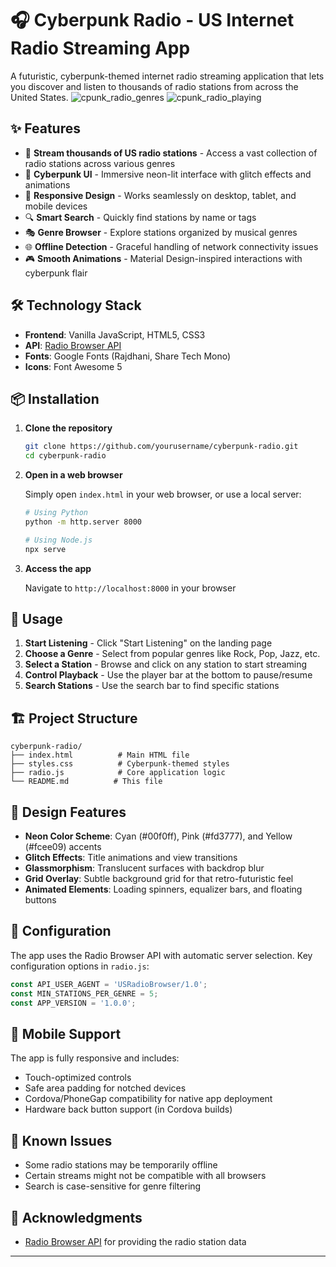 # 🎧 Cyberpunk Radio - US Internet Radio Streaming App

A futuristic, cyberpunk-themed internet radio streaming application that lets you discover and listen to thousands of radio stations from across the United States.
![cpunk_radio_genres](https://github.com/user-attachments/assets/521717e2-4d2b-441c-a8fa-ee53fce5964d)
![cpunk_radio_playing](https://github.com/user-attachments/assets/1e986918-544d-4f4d-bc6e-8365e88257d9)

## ✨ Features

- 🎵 **Stream thousands of US radio stations** - Access a vast collection of radio stations across various genres
- 🎨 **Cyberpunk UI** - Immersive neon-lit interface with glitch effects and animations
- 📱 **Responsive Design** - Works seamlessly on desktop, tablet, and mobile devices
- 🔍 **Smart Search** - Quickly find stations by name or tags
- 🎭 **Genre Browser** - Explore stations organized by musical genres
- 🌐 **Offline Detection** - Graceful handling of network connectivity issues
- 🎮 **Smooth Animations** - Material Design-inspired interactions with cyberpunk flair

## 🛠️ Technology Stack

- **Frontend**: Vanilla JavaScript, HTML5, CSS3
- **API**: [Radio Browser API](https://www.radio-browser.info/)
- **Fonts**: Google Fonts (Rajdhani, Share Tech Mono)
- **Icons**: Font Awesome 5

## 📦 Installation

1. **Clone the repository**
   ```bash
   git clone https://github.com/yourusername/cyberpunk-radio.git
   cd cyberpunk-radio
   ```

2. **Open in a web browser**
   
   Simply open `index.html` in your web browser, or use a local server:
   ```bash
   # Using Python
   python -m http.server 8000
   
   # Using Node.js
   npx serve
   ```

3. **Access the app**
   
   Navigate to `http://localhost:8000` in your browser

## 🎯 Usage

1. **Start Listening** - Click "Start Listening" on the landing page
2. **Choose a Genre** - Select from popular genres like Rock, Pop, Jazz, etc.
3. **Select a Station** - Browse and click on any station to start streaming
4. **Control Playback** - Use the player bar at the bottom to pause/resume
5. **Search Stations** - Use the search bar to find specific stations

## 🏗️ Project Structure

```
cyberpunk-radio/
├── index.html          # Main HTML file
├── styles.css          # Cyberpunk-themed styles
├── radio.js            # Core application logic
└── README.md          # This file
```

## 🎨 Design Features

- **Neon Color Scheme**: Cyan (#00f0ff), Pink (#fd3777), and Yellow (#fcee09) accents
- **Glitch Effects**: Title animations and view transitions
- **Glassmorphism**: Translucent surfaces with backdrop blur
- **Grid Overlay**: Subtle background grid for that retro-futuristic feel
- **Animated Elements**: Loading spinners, equalizer bars, and floating buttons

## 🔧 Configuration

The app uses the Radio Browser API with automatic server selection. Key configuration options in `radio.js`:

```javascript
const API_USER_AGENT = 'USRadioBrowser/1.0';
const MIN_STATIONS_PER_GENRE = 5;
const APP_VERSION = '1.0.0';
```

## 📱 Mobile Support

The app is fully responsive and includes:
- Touch-optimized controls
- Safe area padding for notched devices
- Cordova/PhoneGap compatibility for native app deployment
- Hardware back button support (in Cordova builds)

## 🐛 Known Issues

- Some radio stations may be temporarily offline
- Certain streams might not be compatible with all browsers
- Search is case-sensitive for genre filtering

## 🙏 Acknowledgments

- [Radio Browser API](https://www.radio-browser.info/) for providing the radio station data

---
